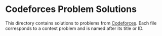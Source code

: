 # Codeforces Problem Solutions

This directory contains solutions to problems from [Codeforces](https://codeforces.com/).
Each file corresponds to a contest problem and is named after its title or ID.
